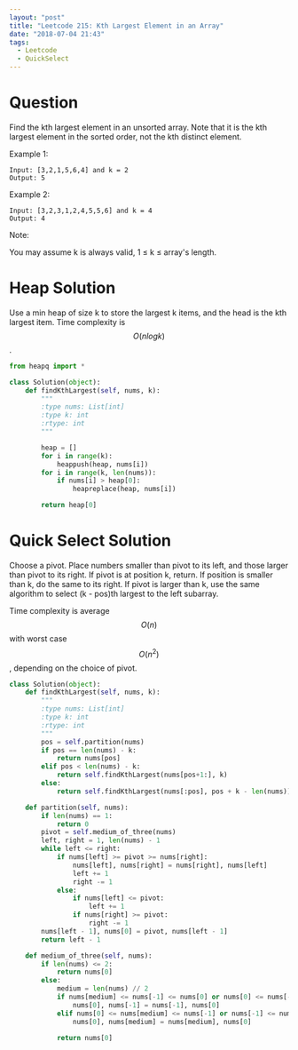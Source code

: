 ```yaml
---
layout: "post"
title: "Leetcode 215: Kth Largest Element in an Array"
date: "2018-07-04 21:43"
tags:
  - Leetcode
  - QuickSelect
---
```


# Question
Find the kth largest element in an unsorted array. Note that it is the kth largest element in the sorted order, not the kth distinct element.

Example 1:

```
Input: [3,2,1,5,6,4] and k = 2
Output: 5
```

Example 2:

```
Input: [3,2,3,1,2,4,5,5,6] and k = 4
Output: 4
```

Note:

You may assume k is always valid, 1 ≤ k ≤ array's length.

# Heap Solution
Use a min heap of size k to store the largest k items, and the head is the kth largest item. Time complexity is $$O(nlogk)$$.

```python
from heapq import *

class Solution(object):
    def findKthLargest(self, nums, k):
        """
        :type nums: List[int]
        :type k: int
        :rtype: int
        """

        heap = []
        for i in range(k):
            heappush(heap, nums[i])
        for i in range(k, len(nums)):
            if nums[i] > heap[0]:
                heapreplace(heap, nums[i])

        return heap[0]
```

# Quick Select Solution
Choose a pivot. Place numbers smaller than pivot to its left, and those larger than pivot to its right. If pivot is at position k, return. If position is smaller than k, do the same to its right. If pivot is larger than k, use the same algorithm to select (k - pos)th largest to the left subarray.

Time complexity is average $$O(n)$$ with worst case $$O(n^2)$$, depending on the choice of pivot.

```python
class Solution(object):
    def findKthLargest(self, nums, k):
        """
        :type nums: List[int]
        :type k: int
        :rtype: int
        """
        pos = self.partition(nums)
        if pos == len(nums) - k:
            return nums[pos]
        elif pos < len(nums) - k:
            return self.findKthLargest(nums[pos+1:], k)
        else:
            return self.findKthLargest(nums[:pos], pos + k - len(nums))

    def partition(self, nums):
        if len(nums) == 1:
            return 0
        pivot = self.medium_of_three(nums)
        left, right = 1, len(nums) - 1
        while left <= right:
            if nums[left] >= pivot >= nums[right]:
                nums[left], nums[right] = nums[right], nums[left]
                left += 1
                right -= 1
            else:
                if nums[left] <= pivot:
                    left += 1
                if nums[right] >= pivot:
                    right -= 1
        nums[left - 1], nums[0] = pivot, nums[left - 1]
        return left - 1

    def medium_of_three(self, nums):
        if len(nums) <= 2:
            return nums[0]
        else:
            medium = len(nums) // 2
            if nums[medium] <= nums[-1] <= nums[0] or nums[0] <= nums[-1] <= nums[medium]:
                nums[0], nums[-1] = nums[-1], nums[0]
            elif nums[0] <= nums[medium] <= nums[-1] or nums[-1] <= nums[medium] <= nums[0]:
                nums[0], nums[medium] = nums[medium], nums[0]

            return nums[0]
```
